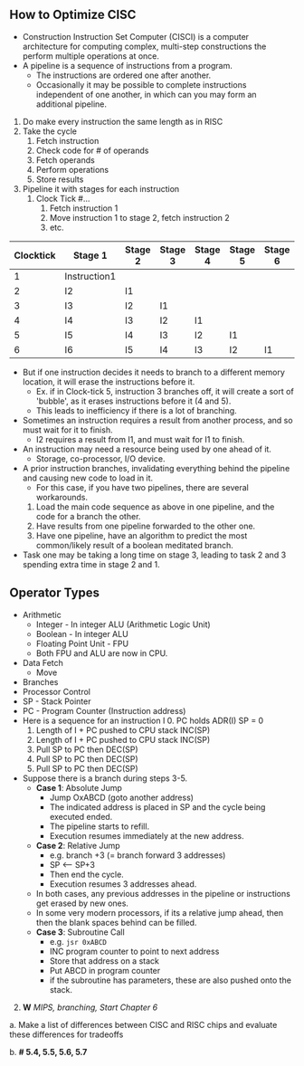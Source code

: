 ## How to Optimize CISC
- Construction Instruction Set Computer (CISCI) is a computer architecture for computing complex, multi-step constructions the perform multiple operations at once.
- A pipeline is a sequence of instructions from a program.
	- The instructions are ordered one after another.
	- Occasionally it may be possible to complete instructions independent of one another, in which can you may form an additional pipeline.
1. Do make every instruction the same length as in RISC
2. Take the cycle
	1. Fetch instruction
	2. Check code for # of operands
	3. Fetch operands
	4. Perform operations
	5. Store results
3. Pipeline it with stages for each instruction
	1. Clock Tick #...
		1. Fetch instruction 1
		2. Move instruction 1 to stage 2, fetch instruction 2
		3. etc.

| Clocktick | Stage 1      | Stage 2 | Stage 3 | Stage 4 | Stage 5 | Stage 6 |
| --------- | ------------ | ------- | ------- | ------- | ------- | ------- |
| 1         | Instruction1 |         |         |         |         |         |
| 2         | I2           | I1      |         |         |         |         |
| 3         | I3           | I2      | I1      |         |         |         |
| 4         | I4           | I3      | I2      | I1      |         |         |
| 5         | I5           | I4      | I3      | I2      | I1      |         |
| 6         | I6           | I5      | I4      | I3      | I2      | I1      |
- But if one instruction decides it needs to branch to a different memory location, it will erase the instructions before it.
	- Ex. if in Clock-tick 5, instruction 3 branches off, it will create a sort of 'bubble', as it erases instructions before it (4 and 5).
	- This leads to inefficiency if there is a lot of branching.
- Sometimes an instruction requires a result from another process, and so must wait for it to finish.
	- I2 requires a result from I1, and must wait for I1 to finish.
- An instruction may need a resource being used by one ahead of it.
	- Storage, co-processor, I/O device.
- A prior instruction branches, invalidating everything behind the pipeline and causing new code to load in it.
	- For this case, if you have two pipelines, there are several workarounds.
	1. Load the main code sequence as above in one pipeline, and the code for a branch the other.
	2. Have results from one pipeline forwarded to the other one.
	3. Have one pipeline, have an algorithm to predict the most common/likely result of a boolean meditated branch.
- Task one may be taking a long time on stage 3, leading to task 2 and 3 spending extra time in stage 2 and 1.
## Operator Types
- Arithmetic
	- Integer - In integer ALU (Arithmetic Logic Unit)
	- Boolean - In integer ALU
	- Floating Point Unit - FPU
	- Both FPU and ALU are now in CPU.
- Data Fetch
	- Move
- Branches
- Processor Control
- SP - Stack Pointer
- PC - Program Counter (Instruction address)
- Here is a sequence for an instruction I
	0. PC holds ADR(I)           SP = 0
	1. Length of I + PC pushed to CPU stack        INC(SP)
	2. Length of I + PC pushed to CPU stack        INC(SP)
	3. Pull SP to PC then DEC(SP)
	4. Pull SP to PC then DEC(SP)
	5. Pull SP to PC then DEC(SP)
- Suppose there is a branch during steps 3-5.
	- **Case 1**: Absolute Jump
		- Jump OxABCD (goto another address)
		- The indicated address is placed in SP and the cycle being executed ended.
		- The pipeline starts to refill.
		- Execution resumes immediately at the new address.
	- **Case 2**: Relative Jump
		- e.g. branch +3 (= branch forward 3 addresses)
		- SP <-- SP+3
		- Then end the cycle.
		- Execution resumes 3 addresses ahead.
	- In both cases, any previous addresses in the pipeline or instructions get erased by new ones.
	- In some very modern processors, if its a relative jump ahead, then then the blank spaces behind can be filled.
	- **Case 3**: Subroutine Call
		- e.g. `jsr 0xABCD`
		- INC program counter to point to next address
		- Store that address on a stack
		- Put ABCD in program counter
		- if the subroutine has parameters, these are also pushed onto the stack.




2. **W** _MIPS, branching, Start Chapter 6_

a. Make a list of differences between CISC and RISC chips and evaluate these differences for tradeoffs

b. **# 5.4, 5.5, 5.6, 5.7**